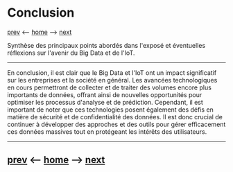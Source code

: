# Conclusion
[prev](/pages/perspectives-futures.md) <-- [home](/README.md) --> [next](/pages/conclusion.md)

Synthèse des principaux points abordés dans l'exposé et éventuelles réflexions sur l'avenir du Big Data et de l'IoT.

-------
En conclusion, il est clair que le Big Data et l'IoT ont un impact significatif sur les entreprises et la société en général. Les avancées technologiques en cours permettront de collecter et de traiter des volumes encore plus importants de données, offrant ainsi de nouvelles opportunités pour optimiser les processus d'analyse et de prédiction. Cependant, il est important de noter que ces technologies posent également des défis en matière de sécurité et de confidentialité des données. Il est donc crucial de continuer à développer des approches et des outils pour gérer efficacement ces données massives tout en protégeant les intérêts des utilisateurs.

-------
[prev](/pages/perspectives-futures.md) <-- [home](/README.md) --> [next](/pages/conclusion.md)
-
